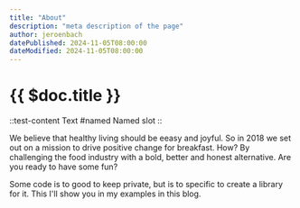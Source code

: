 ```yaml
---
title: "About"
description: "meta description of the page"
author: jeroenbach
datePublished: 2024-11-05T08:00:00
dateModified: 2024-11-05T08:00:00
---
```


# {{ $doc.title }}

::test-content
Text
#named
Named slot
::

We believe that healthy living should be eeasy and joyful. So in 2018 we set out on a mission to drive positive change for breakfast. How? By challenging the food industry with a bold, better and honest alternative. Are you ready to have some fun?

Some code is to good to keep private, but is to specific to create a library for it. This I'll show you in my examples in this blog.
